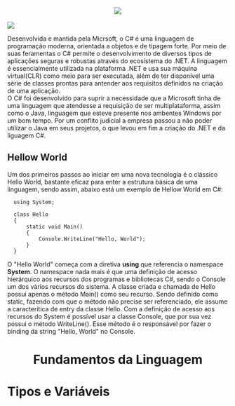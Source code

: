 
<div align="center">
  <img src="https://user-images.githubusercontent.com/61476935/115932830-19b66200-a464-11eb-8578-5a9249c16268.png">
</div>  
<br>
<img src="https://img.shields.io/static/v1?label=CSHARP&message=Language&color=purple&style=for-the-badge&logo="/>


Desenvolvida e mantida pela Micrsoft, o C# é uma linguagem de programação moderna, orientada a objetos e de
tipagem forte. Por meio de suas feramentas o C# permite o desenvolvimento de diversos tipos de aplicações
seguras e robustas através do ecosistema do .NET. A linguagem é essencialmente utilizada na plataforma .NET e
usa sua máquina virtual(CLR) como meio para ser executada, além de ter disponível uma série de classes prontas
para antender aos requisitos definidos na criação de uma aplicação.<br>
O C# foi desenvolvido para suprir a necessidade que a Microsoft tinha de uma linguagem que atendesse a requisição
de ser multiplataforma, assim como o Java, linguagem que esteve presente nos ambentes Windows por um bom tempo.
Por um conflito judicial a empresa passou a não poder utilizar o Java em seus projetos, o que levou em fim a
criação do .NET e da liguagem C#.


<h2>Hellow World</h2>


Um dos primeiros passos ao iniciar em uma nova tecnologia é o clássico Hello World,
bastante eficaz para enter a estrutura básica de uma linguagem, sendo assim, abaixo 
está um exemplo de Hellow World em C#:


      using System;

      class Hello
      {
          static void Main()
          {
              Console.WriteLine("Hello, World");
          }
      }

O "Hello World" começa com a diretiva <strong>using</strong> que referencia o namespace 
<strong>System</strong>. O namespace nada mais é que uma definição de acesso hierárquico
aos recursos dos programas e bibliotecas C#, sendo o Console um dos vários recursos do 
sistema. A classe criada e chamada de Hello possui apenas o método Main() como seu recurso.
Sendo definido como static, fazendo com que o método não precise ser referenciado, ele 
assume a caracterítica de entry da classe Hello. Com a definição de acesso aos recursos do
System é possível usar a classe Console, que por sua vez possui o método WriteLine(). Esse
método é o responsável por fazer o binding da string "Hello, World" no Console.


<div align="center">
  <h1>Fundamentos da Linguagem</h1>
</div> 


<h1>Tipos e Variáveis</h1>

